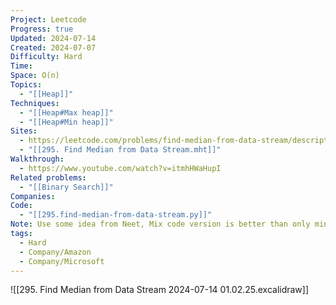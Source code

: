 ```yaml
---
Project: Leetcode
Progress: true
Updated: 2024-07-14
Created: 2024-07-07
Difficulty: Hard
Time: 
Space: O(n)
Topics:
  - "[[Heap]]"
Techniques:
  - "[[Heap#Max heap]]"
  - "[[Heap#Min heap]]"
Sites:
  - https://leetcode.com/problems/find-median-from-data-stream/description/
  - "[[295. Find Median from Data Stream.mht]]"
Walkthrough:
  - https://www.youtube.com/watch?v=itmhHWaHupI
Related problems:
  - "[[Binary Search]]"
Companies: 
Code:
  - "[[295.find-median-from-data-stream.py]]"
Note: Use some idea from Neet, Mix code version is better than only mine or only Neet.,
tags:
  - Hard
  - Company/Amazon
  - Company/Microsoft
---
```


![[295. Find Median from Data Stream 2024-07-14 01.02.25.excalidraw]]